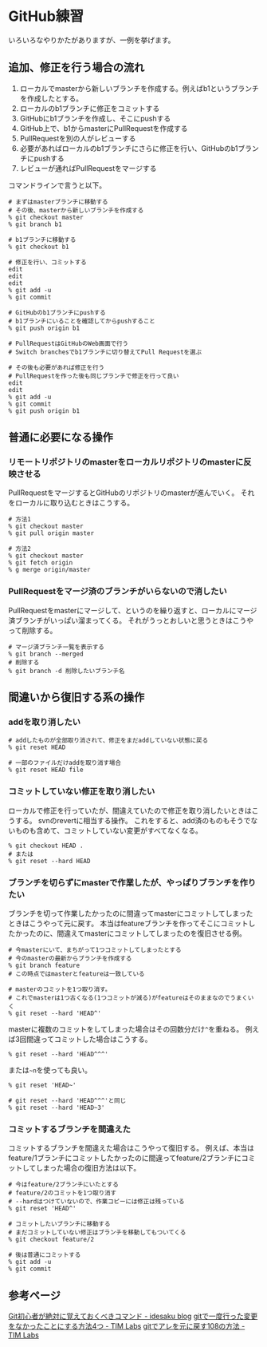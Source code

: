 # GitHub練習

いろいろなやりかたがありますが、一例を挙げます。

## 追加、修正を行う場合の流れ

1. ローカルでmasterから新しいブランチを作成する。例えばb1というブランチを作成したとする。
2. ローカルのb1ブランチに修正をコミットする
3. GitHubにb1ブランチを作成し、そこにpushする
4. GitHub上で、b1からmasterにPullRequestを作成する
5. PullRequestを別の人がレビューする
6. 必要があればローカルのb1ブランチにさらに修正を行い、GitHubのb1ブランチにpushする
7. レビューが通ればPullRequestをマージする

コマンドラインで言うと以下。

```
# まずはmasterブランチに移動する
# その後、masterから新しいブランチを作成する
% git checkout master
% git branch b1

# b1ブランチに移動する
% git checkout b1

# 修正を行い、コミットする
edit
edit
edit
% git add -u
% git commit

# GitHubのb1ブランチにpushする
# b1ブランチにいることを確認してからpushすること
% git push origin b1

# PullRequestはGitHubのWeb画面で行う
# Switch branchesでb1ブランチに切り替えてPull Requestを選ぶ

# その後も必要があれば修正を行う
# PullRequestを作った後も同じブランチで修正を行って良い
edit
edit
% git add -u
% git commit
% git push origin b1
```

## 普通に必要になる操作

### リモートリポジトリのmasterをローカルリポジトリのmasterに反映させる

PullRequestをマージするとGitHubのリポジトリのmasterが進んでいく。
それをローカルに取り込むときはこうする。

```
# 方法1
% git checkout master
% git pull origin master

# 方法2
% git checkout master
% git fetch origin
% g merge origin/master
```

### PullRequestをマージ済のブランチがいらないので消したい

PullRequestをmasterにマージして、というのを繰り返すと、ローカルにマージ済ブランチがいっぱい溜まってくる。
それがうっとおしいと思うときはこうやって削除する。

```
# マージ済ブランチ一覧を表示する
% git branch --merged
# 削除する
% git branch -d 削除したいブランチ名
```

## 間違いから復旧する系の操作

### addを取り消したい

```
# addしたものが全部取り消されて、修正をまだaddしていない状態に戻る
% git reset HEAD

# 一部のファイルだけaddを取り消す場合
% git reset HEAD file
```


### コミットしていない修正を取り消したい

ローカルで修正を行っていたが、間違えていたので修正を取り消したいときはこうする。
svnのrevertに相当する操作。
これをすると、add済のものもそうでないものも含めて、コミットしていない変更がすべてなくなる。

```
% git checkout HEAD .
# または
% git reset --hard HEAD
```

### ブランチを切らずにmasterで作業したが、やっぱりブランチを作りたい

ブランチを切って作業したかったのに間違ってmasterにコミットしてしまったときはこうやって元に戻す。
本当はfeatureブランチを作ってそこにコミットしたかったのに、間違えてmasterにコミットしてしまったのを復旧させる例。

```
# 今masterにいて、まちがって1つコミットしてしまったとする
# 今のmasterの最新からブランチを作成する
% git branch feature
# この時点ではmasterとfeatureは一致している

# masterのコミットを1つ取り消す。
# これでmasterは1つ古くなる(1つコミットが減る)がfeatureはそのままなのでうまくいく
% git reset --hard 'HEAD^'
```

masterに複数のコミットをしてしまった場合はその回数分だけ`^`を重ねる。
例えば3回間違ってコミットした場合はこうする。

```
% git reset --hard 'HEAD^^^'
```

または`~n`を使っても良い。

```
% git reset 'HEAD~'

# git reset --hard 'HEAD^^^'と同じ
% git reset --hard 'HEAD~3'
```

### コミットするブランチを間違えた

コミットするブランチを間違えた場合はこうやって復旧する。
例えば、本当はfeature/1ブランチにコミットしたかったのに間違ってfeature/2ブランチにコミットしてしまった場合の復旧方法は以下。

```
# 今はfeature/2ブランチにいたとする
# feature/2のコミットを1つ取り消す
# --hardはつけていないので、作業コピーには修正は残っている
% git reset 'HEAD^'

# コミットしたいブランチに移動する
# まだコミットしていない修正はブランチを移動してもついてくる
% git checkout feature/2

# 後は普通にコミットする
% git add -u
% git commit
```


## 参考ページ

[Git初心者が絶対に覚えておくべきコマンド - idesaku blog](http://d.hatena.ne.jp/idesaku/20091106/1257507849)
[gitで一度行った変更をなかったことにする方法4つ - TIM Labs](http://labs.timedia.co.jp/2011/02/git-various-undo.html)
[gitでアレを元に戻す108の方法 - TIM Labs](http://labs.timedia.co.jp/2011/08/git-undo-999.html)

